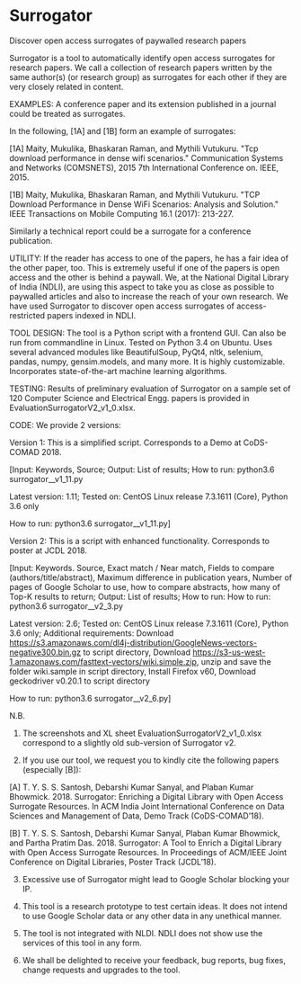 # Surrogator
Discover open access surrogates of paywalled research papers

Surrogator is a tool to automatically identify open access surrogates for research papers.
We call a collection of research papers written by the same author(s) (or research group) as surrogates for each other if they are very closely related in content.
 
EXAMPLES: 
A conference paper and its extension published in a journal could be treated as surrogates. 

In the following, [1A] and [1B] form an example of surrogates:

[1A] Maity, Mukulika, Bhaskaran Raman, and Mythili Vutukuru. "Tcp download performance in dense wifi scenarios." Communication Systems and Networks (COMSNETS), 2015 7th International Conference on. IEEE, 2015.

[1B] Maity, Mukulika, Bhaskaran Raman, and Mythili Vutukuru. "TCP Download Performance in Dense WiFi Scenarios: Analysis and Solution." IEEE Transactions on Mobile Computing 16.1 (2017): 213-227.

Similarly a technical report could be a surrogate for a conference publication.

UTILITY:
If the reader has access to one of the papers, he has a fair idea of the other paper, too. This is extremely useful if one of the papers is open access and the other is behind a paywall. We, at the National Digital Library of India (NDLI), are using this aspect to take you as close as possible to paywalled articles and also to increase the reach of your own research. We have used Surrogator to discover open access surrogates of access-restricted papers indexed in NDLI.

TOOL DESIGN:
The tool is a Python script with a frontend GUI. Can also be run from commandline in Linux. Tested on Python 3.4 on Ubuntu.
Uses several advanced modules like BeautifulSoup, PyQt4, nltk, selenium, pandas, numpy, gensim.models, and many more. It is highly customizable. Incorporates state-of-the-art machine learning algorithms.

TESTING:
Results of preliminary evaluation of Surrogator on a sample set of 120 Computer Science and Electrical Engg. papers is provided in EvaluationSurrogatorV2_v1_0.xlsx. 

CODE:
We provide 2 versions:

Version 1: This is a simplified script. Corresponds to a Demo at CoDS-COMAD 2018.

[Input: Keywords, Source; Output: List of results; How to run: python3.6 surrogator__v1_11.py 

 Latest version: 1.11; Tested on: CentOS Linux release 7.3.1611 (Core), Python 3.6 only

 How to run: python3.6 surrogator__v1_11.py]


Version 2: This is a script with enhanced functionality. Corresponds to poster at JCDL 2018.

[Input: Keywords. Source, Exact match / Near match, Fields to compare (authors/title/abstract), Maximum difference in publication years, Number of pages of Google Scholar to use, how to compare abstracts, how many of Top-K results to return; Output: List of results; How to run: How to run: python3.6 surrogator__v2_3.py

 Latest version: 2.6; Tested on: CentOS Linux release 7.3.1611 (Core), Python 3.6 only; Additional requirements: Download https://s3.amazonaws.com/dl4j-distribution/GoogleNews-vectors-negative300.bin.gz to script directory, Download  https://s3-us-west-1.amazonaws.com/fasttext-vectors/wiki.simple.zip, unzip and save the folder wiki.sample in script directory, Install Firefox v60, Download geckodriver v0.20.1 to script directory

 How to run: python3.6 surrogator__v2_6.py]

N.B. 
1. The screenshots and XL sheet EvaluationSurrogatorV2_v1_0.xlsx correspond to a slightly old sub-version of Surrogator v2.

2. If you use our tool, we request you to kindly cite the following papers (especially [B]):

[A] T. Y. S. S. Santosh, Debarshi Kumar Sanyal, and Plaban Kumar Bhowmick. 2018. Surrogator: Enriching a Digital Library with Open Access Surrogate Resources. In ACM India Joint International Conference on Data Sciences and Management of Data, Demo Track (CoDS-COMAD’18).

[B] T. Y. S. S. Santosh, Debarshi Kumar Sanyal, Plaban Kumar Bhowmick, and Partha Pratim Das. 2018. Surrogator: A Tool to Enrich a Digital Library with Open Access Surrogate Resources. In Proceedings of ACM/IEEE Joint Conference on Digital Libraries, Poster Track (JCDL’18).

3. Excessive use of Surrogator might lead to Google Scholar blocking your IP.

4. This tool is a research prototype to test certain ideas. It does not intend to use Google Scholar data or any other data in any unethical manner.

5. The tool is not integrated with NLDI. NDLI does not show use the services of this tool in any form.

6. We shall be delighted to receive your feedback, bug reports, bug fixes, change requests and upgrades to the tool.

